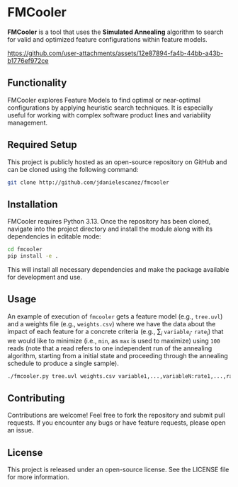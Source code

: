 # FMCooler

**FMCooler** is a tool that uses the **Simulated Annealing** algorithm to search for valid and optimized feature configurations within feature models.

https://github.com/user-attachments/assets/12e87894-fa4b-44bb-a43b-b1776ef972ce

## Functionality

FMCooler explores Feature Models to find optimal or near-optimal configurations by applying heuristic search techniques. It is especially useful for working with complex software product lines and variability management.

## Required Setup

This project is publicly hosted as an open-source repository on GitHub and can be cloned using the following command:

```bash
git clone http://github.com/jdanielescanez/fmcooler
```

## Installation

FMCooler requires Python 3.13. Once the repository has been cloned, navigate into the project directory and install the module along with its dependencies in editable mode:

```bash
cd fmcooler
pip install -e .
```

This will install all necessary dependencies and make the package available for development and use.

## Usage

An example of execution of `fmcooler` gets a feature model (e.g., `tree.uvl`) and a weights file (e.g., `weights.csv`) where we have the data about the impact of each feature for a concrete criteria (e.g., $\sum_i$ `variable`$_i \cdot$ `rate`$_i$) that we would like to minimize (i.e., `min`, as `max` is used to maximize) using `100` reads (note that a read refers to one independent run of the annealing algorithm, starting from a initial state and proceeding through the annealing schedule to produce a single sample).

```bash
./fmcooler.py tree.uvl weights.csv variable1,...,variableN:rate1,...,rateN min 100
```

## Contributing

Contributions are welcome! Feel free to fork the repository and submit pull requests. If you encounter any bugs or have feature requests, please open an issue.

## License

This project is released under an open-source license. See the LICENSE file for more information.
